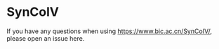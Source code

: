 # SynColV

If you have any questions when using <https://www.bic.ac.cn/SynCoIV/>, please open an issue here.

